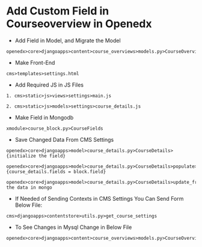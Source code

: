 # Add Custom Field in Courseoverview in Openedx

- Add Field in Model, and Migrate the Model
```
openedx>core>djangoapps>content>course_overviews>models.py>CourseOverview
```

- Make Front-End
```
cms>templates>settings.html
```

- Add Required JS in JS Files

```
1. cms>static>js>views>settings>main.js

2. cms>static>js>models>settings>course_details.js
```

- Make Field in Mongodb
```
xmodule>course_block.py>CourseFields
```

- Save Changed Data From CMS Settings
```
openedx>core>djangoapps>model>course_details.py>CourseDetails>{initialize the field}

openedx>core>djangoapps>model>course_details.py>CourseDetails>populate>{course_details.fields = block.field}

openedx>core>djangoapps>model>course_details.py>CourseDetails>update_from_json>save the data in mongo

```

- If Needed of Sending Contexts in CMS Settings You Can Send Form Below File:

```
cms>djangoapps>contentstore>utils.py>get_course_settings
```

- To See Changes in Mysql Change in Below File 

```
openedx>core>djangoapps>content>course_overviews>models.py>CourseOverview>_create_or_update

```
